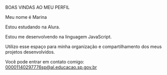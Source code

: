 BOAS VINDAS AO MEU PERFIL 

Meu nome é Marina

Estou estudando na Alura.

Estou me desenvolvendo na linguagem JavaScript.

Utilizo esse espaço para minha organização e compartilhamento dos meus projetos desenvolvidos.

Você pode entrar em contato comigo: 00001140297776sp@al.educacao.sp.gov.br
